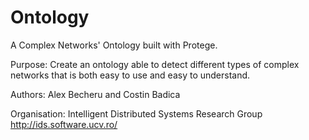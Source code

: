 Ontology
========

A Complex Networks' Ontology built with Protege.

Purpose:
Create an ontology able to detect different types of complex networks that is both easy to use and easy to understand.

Authors:
Alex Becheru and Costin Badica

Organisation:
Intelligent Distributed Systems Research Group
http://ids.software.ucv.ro/
